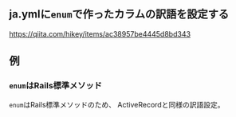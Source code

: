 ## ja.ymlに```enum```で作ったカラムの訳語を設定する
https://qiita.com/hikey/items/ac38957be4445d8bd343

## 例

### ```enum```はRails標準メソッド
```enum```はRails標準メソッドのため、
ActiveRecordと同様の訳語設定。

